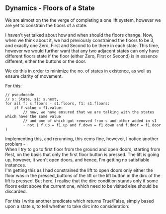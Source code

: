 ## Dynamics - Floors of a State

We are almost on the the verge of completing a one lift system, however we are yet to constrain the floors of a state.

I haven't yet talked about how and when should the floors change. Now, when we think about it, we had previously constrained the floors to be 3, and exactly one Zero, First and Second to be there in each state. This time, however we would further want that any two adjacent states can only have different floors state if the floor (either Zero, First or Second) is in essence different, either the buttons or the door.

We do this in order to minimize the no. of states in existence, as well as ensure clarity of movement.

For this:
```
// pseudocode
// s: State, s1: s.next,
for all f: s.floors - s1.floors, f1: s1.floors:
    if f.value = f1.value:
        // now, we have ensured that we are talking with the states which have the same value
        // and one of which got removed from s and other added in s1
        - not ( f.up = f1.up and f.down = f1.down and f.door = f1.door )  
```

Implementing this, and rerunning, this eems fine, however, I notice another problem - <br> 
When I try to go to first floor from the ground and open doors, starting from Rest, on the basis that only the first floor button is pressed. The lift is going up, however, it won't open doors, and hence, I'm getting no satisfiable instances. <br>
I'm getting this as I had constrained the lift to open doors only either the floor was in the pressed_buttons of the lift or the lift button in the dirc of the lift is pressed. But here, I realise that the dirc condition stands only if some floors exist above the current one, which need to be visited else should be discarded.

For this I write another predicate which returns True/False, simply based upon a state s, to tell whether to take dirc into consideration:
```
```
